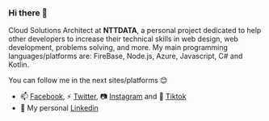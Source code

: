 ### Hi there 👋

Cloud Solutions Architect at **NTTDATA**, a personal project dedicated to help other developers to increase their technical skills in web design, web development, problems solving, and more. My main programming languages/platforms are: FireBase, Node.js, Azure, Javascript, C# and Kotlin.

You can follow me in the next sites/platforms 😊

- 📫 [Facebook](https://www.facebook.com/jean.am27/ "Facebook Profile"), ⚡ [Twitter](https://www.twitter.com/azabache_jean "Twitter Profile"), 📷 [Instagram](https://www.instagram.com/jeanazabachem/ "Instagram Profile") and 🎵 [Tiktok](https://www.tiktok.com/@jeanam_7 "Tiktok Profile")
- 💼 My personal [Linkedin](https://www.linkedin.com/in/jean-azabache-medina/ "Linkedin Profile")
